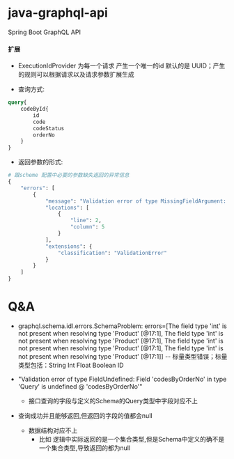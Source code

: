 # java-graphql-api
Spring Boot GraphQL API

#### 扩展
- ExecutionIdProvider 为每一个请求 产生一个唯一的id 默认的是 UUID；产生的规则可以根据请求以及请求参数扩展生成

- 查询方式:
```graphql endpoint doc
query{
    codeById{
        id
        code
        codeStatus
        orderNo
    }
}
```

- 返回参数的形式:
```graphql endpoint doc
# 跟scheme 配置中必要的参数缺失返回的异常信息
{
    "errors": [
        {
            "message": "Validation error of type MissingFieldArgument: Missing field argument id @ 'codeById'",
            "locations": [
                {
                    "line": 2,
                    "column": 5
                }
            ],
            "extensions": {
                "classification": "ValidationError"
            }
        }
    ]
}
```
# Q&A
- graphql.schema.idl.errors.SchemaProblem: errors=[The field type 'int' is not present when resolving type 'Product' [@17:1], The field type 'int' is not present when resolving type 'Product' [@17:1], The field type 'int' is not present when resolving type 'Product' [@17:1], The field type 'int' is not present when resolving type 'Product' [@17:1]]
  -- 标量类型错误；标量类型包括：String Int Float Boolean ID

- "Validation error of type FieldUndefined: Field 'codesByOrderNo' in type 'Query' is undefined @ 'codesByOrderNo'"
  - 接口查询的字段与定义的Schema的Query类型中字段对应不上
- 查询成功并且能够返回,但返回的字段的值都会null
  - 数据结构对应不上
    - 比如 逻辑中实际返回的是一个集合类型,但是Schema中定义的确不是一个集合类型,导致返回的都为null